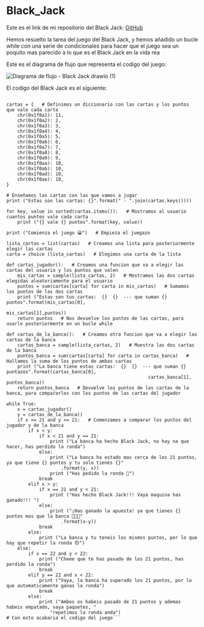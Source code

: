 # Black_Jack

Este es el link de mi repositorio del Black Jack: [GitHub](https://github.com/rnoguer22/Black_Jack.git)

Hemos resuelto la tarea del juego del Black Jack, y hemos añadido un bucle while con una serie de condicionales para hacer que el juego sea un poquito mas parecido a lo que es el Black Jack en la vida rea

Este es el diagrama de flujo que representa el codigo del juego:

![Diagrama de flujo - Black Jack drawio (1)](https://user-images.githubusercontent.com/91721762/142731864-f8a8321f-f5ae-45f5-89b7-fac135ccba1c.png)



El codigo del Black Jack es el siguiente:

```from random import choice, sample   # Importamos random para utilizarlo mas tarde

cartas = {   # Definimos un diccionario con las cartas y los puntos que vale cada carta
    chr(0x1f0a1): 11,
    chr(0x1f0a2): 2,
    chr(0x1f0a3): 3,
    chr(0x1f0a4): 4,
    chr(0x1f0a5): 5,
    chr(0x1f0a6): 6,
    chr(0x1f0a7): 7,
    chr(0x1f0a8): 8,
    chr(0x1f0a9): 9,
    chr(0x1f0aa): 10,
    chr(0x1f0ab): 10,
    chr(0x1f0ad): 10,
    chr(0x1f0ae): 10,
}

# Enseñamos las cartas con las que vamos a jugar
print ("Estas son las cartas: {}".format(" - ".join(cartas.keys())))   

for key, value in sorted(cartas.items()):   # Mostramos al usuario cuantos puntos vale cada carta
    print ("{} vale {} puntos".format(key, value))

print ("Comienza el juego 😀")   # Empieza el juegazo

lista_cartas = list(cartas)   # Creamos una lista para posteriormente elegir las cartas
carta = choice (lista_cartas)   # Elegimos una carta de la lista

def cartas_jugador():   # Creamos una funcion que va a elegir las cartas del usuario y los puntos que valen
    mis_cartas = sample(lista_cartas, 2)   # Mostramos las dos cartas elegidas aleatoriamente para el usuario
    puntos = sum(cartas[carta] for carta in mis_cartas)   # Sumamos los puntos de las dos cartas
    print ("Estas son tus cartas:  {}  {}  --- que suman {} puntos".format(mis_cartas[0],
                                                         mis_cartas[1],puntos))
    return puntos   # Nos devuelve los puntos de las cartas, para usarlo posteriormente en un bucle while

def cartas_de_la_banca():   # Creamos otra funcion que va a elegir las cartas de la banca
    cartas_banca = sample(lista_cartas, 2)   # Muestra las dos cartas de la banca
    puntos_banca = sum(cartas[carta] for carta in cartas_banca)   # Hallamos la suma de los puntos de ambas cartas
    print ("La banca tiene estas cartas:  {}  {}  --- que suman {} puntazos".format(cartas_banca[0],
                                                    cartas_banca[1], puntos_banca))
    return puntos_banca   # Devuelve los puntos de las cartas de la banca, para compararlos con los puntos de las cartas del jugador

while True:
    x = cartas_jugador()
    y = cartas_de_la_banca()
    if x <= 21 and y <= 21:   # Comenzamos a comparar los puntos del jugador y de la banca
        if x < y:
            if x < 21 and y == 21:
                print ("La banca ha hecho Black Jack, no hay na que hacer, has perdido la ronda")
            else:
                print ("La banca ha estado mas cerca de los 21 puntos, ya que tiene {} puntos y tu solo tienes {}"
                    .format(y, x))
                print ("Has pedido la ronda 🥺")
            break
        elif x > y:
            if x == 21 and y < 21:
                print ("Has hecho Black Jack!!! Vaya maquina has ganado!!! ")
            else:
                print ("¡Has ganado la apuesta! ya que tienes {} puntos mas que la banca 👊👊👊"
                    .format(x-y))
            break
        else:
            print ("La banca y tu teneis los mismos puntos, por lo que hay que repetir la ronda 😞")
    else:
        if x == 22 and y < 22:
            print ("Cheee que te has pasado de los 21 puntos, has perdido la ronda")
            break
        elif y == 22 and x < 22:
            print ("Vaya, la banca ha superado los 21 puntos, por lo que automaticamente ganas la ronda")
            break
        else:
            print ("Ambos os habeis pasado de 21 puntos y ademas habeis empatado, vaya paquetes, "
                "repetimos la ronda anda")
# Con esto acabaria el codigo del juego```

